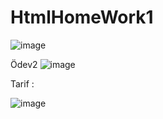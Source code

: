 # HtmlHomeWork1

![image](https://user-images.githubusercontent.com/95997498/166983451-51920be2-4b9b-4a8b-b20f-3b4d7ad7111c.png)

Ödev2
![image](https://user-images.githubusercontent.com/95997498/167303890-54890bc1-fdcb-4c0b-b03f-2ebb267e098a.png)

Tarif : 

![image](https://user-images.githubusercontent.com/95997498/167309582-d234bb6b-fdff-4178-b7f6-4874c736c82d.png)
